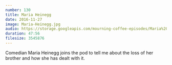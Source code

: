 ```yaml
---
number: 130
title: Maria Heinegg
date: 2016-11-27
image: Maria-Heinegg.jpg
audio: https://storage.googleapis.com/mourning-coffee-episodes/Maria%20Heinegg%20Release%20Re-edit.mp3
duration: 47:56
filesize: 3545876
---
```


Comedian Maria Heinegg joins the pod to tell me about the loss of her brother and how she has dealt with it.
